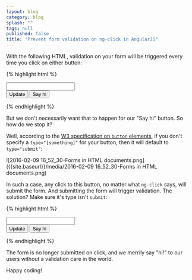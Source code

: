 ```yaml
---
layout: blog
category: blog
splash: ""
tags: null
published: false
title: "Prevent form validation on ng-click in AngularJS"
---
```


With the following HTML, validation on your form will be triggered every time you click on either button:

{% highlight html %}
    <form>
        <input type="text" ng-model="video.Title" required />        
        <button ng-click="updateTitle()">Update</button>
        <button ng-click="alert('hi!')">Say hi</button>
    </form>
{% endhighlight %}

But we don't necessarily want that to happen for our "Say hi" button. So how do we stop it?

Well, according to the [W3 specification on `button` elements](https://www.w3.org/TR/html401/interact/forms.html#h-17.5), if you don't specify a `type="[something]"` for your button, then it will default to `type="submit"`:

![2016-02-09 16_52_30-Forms in HTML documents.png]({{site.baseurl}}/media/2016-02-09 16_52_30-Forms in HTML documents.png)

In such a case, any click to this button, no matter what `ng-click` says, will submit the form. And submitting the form will trigger validation. The solution? Make sure it's type isn't `submit`:

{% highlight html %}
    <form>
        <input type="text" ng-model="video.Title" required />        
        <button ng-click="updateTitle()">Update</button>
        <button type="button" ng-click="alert('hi!')">Say hi</button>
    </form>
{% endhighlight %}

The form is no longer submitted on click, and we merrily say "hi!" to our users without a validation care in the world.

Happy coding!